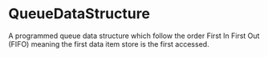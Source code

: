 # QueueDataStructure
A programmed queue data structure which follow the order First In First Out (FIFO) meaning the first data item store is the first accessed.
